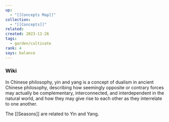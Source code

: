 ```yaml
---
up:
  - "[[Concepts Map]]"
collection:
  - "[[Concepts]]"
related: 
created: 2023-11-26
tags:
  - garden/cultivate
rank: 4
says: balance
---
```

 

### Wiki
In Chinese philosophy, yin and yang is a concept of dualism in ancient Chinese philosophy, describing how seemingly opposite or contrary forces may actually be complementary, interconnected, and interdependent in the natural world, and how they may give rise to each other as they interrelate to one another.

The [[Seasons]] are related to Yin and Yang.


